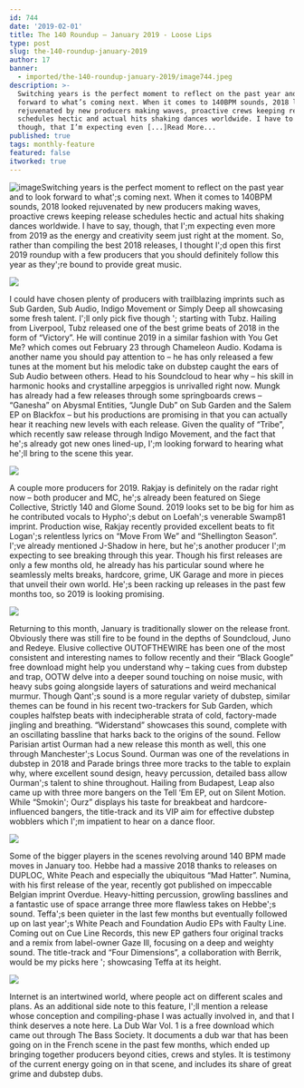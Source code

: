 ```yaml
---
id: 744
date: '2019-02-01'
title: The 140 Roundup – January 2019 - Loose Lips
type: post
slug: the-140-roundup-january-2019
author: 17
banner:
  - imported/the-140-roundup-january-2019/image744.jpeg
description: >-
  Switching years is the perfect moment to reflect on the past year and to look
  forward to what’s coming next. When it comes to 140BPM sounds, 2018 looked
  rejuvenated by new producers making waves, proactive crews keeping release
  schedules hectic and actual hits shaking dances worldwide. I have to say,
  though, that I’m expecting even [...]Read More...
published: true
tags: monthly-feature
featured: false
itworked: true
---
```

![image](../imported/the-140-roundup-january-2019/image744.jpeg)Switching years is the perfect moment to reflect on the past year and to look forward to what';s coming next. When it comes to 140BPM sounds, 2018 looked rejuvenated by new producers making waves, proactive crews keeping release schedules hectic and actual hits shaking dances worldwide. I have to say, though, that I';m expecting even more from 2019 as the energy and creativity seem just right at the moment. So, rather than compiling the best 2018 releases, I thought I';d open this first 2019 roundup with a few producers that you should definitely follow this year as they';re bound to provide great music.

![](/wp-content/uploads/live/img/wysiwyg/5c51ba92dfb30.jpg)

I could have chosen plenty of producers with trailblazing imprints such as Sub Garden, Sub Audio, Indigo Movement or Simply Deep all showcasing some fresh talent. I';ll only pick five though '; starting with Tubz. Hailing from Liverpool, Tubz released one of the best grime beats of 2018 in the form of “Victory”. He will continue 2019 in a similar fashion with You Get Me? which comes out February 23 through Chameleon Audio. Kodama is another name you should pay attention to – he has only released a few tunes at the moment but his melodic take on dubstep caught the ears of Sub Audio between others. Head to his Soundcloud to hear why – his skill in harmonic hooks and crystalline arpeggios is unrivalled right now. Mungk has already had a few releases through some springboards crews – “Ganesha” on Abysmal Entities, “Jungle Dub” on Sub Garden and the Salem EP on Blackfox – but his productions are promising in that you can actually hear it reaching new levels with each release. Given the quality of “Tribe”, which recently saw release through Indigo Movement, and the fact that he';s already got new ones lined-up, I';m looking forward to hearing what he';ll bring to the scene this year.

![](/wp-content/uploads/live/img/wysiwyg/5c51ba9d67a64.jpg)

A couple more producers for 2019. Rakjay is definitely on the radar right now – both producer and MC, he';s already been featured on Siege Collective, Strictly 140 and Glome Sound. 2019 looks set to be big for him as he contributed vocals to Hypho';s debut on Loefah';s venerable Swamp81 imprint. Production wise, Rakjay recently provided excellent beats to fit Logan';s relentless lyrics on “Move From We” and “Shellington Season”. I';ve already mentioned J-Shadow in here, but he';s another producer I';m expecting to see breaking through this year. Though his first releases are only a few months old, he already has his particular sound where he seamlessly melts breaks, hardcore, grime, UK Garage and more in pieces that unveil their own world. He';s been racking up releases in the past few months too, so 2019 is looking promising.

![](/wp-content/uploads/live/img/wysiwyg/5c51baa7e106e.jpg)

Returning to this month, January is traditionally slower on the release front. Obviously there was still fire to be found in the depths of Soundcloud, Juno and Redeye. Elusive collective OUTOFTHEWIRE has been one of the most consistent and interesting names to follow recently and their “Black Google” free download might help you understand why – taking cues from dubstep and trap, OOTW delve into a deeper sound touching on noise music, with heavy subs going alongside layers of saturations and weird mechanical murmur. Though Qant';s sound is a more regular variety of dubstep, similar themes can be found in his recent two-trackers for Sub Garden, which couples halfstep beats with indecipherable strata of cold, factory-made jingling and breathing. “Widerstand” showcases this sound, complete with an oscillating bassline that harks back to the origins of the sound. Fellow Parisian artist Ourman had a new release this month as well, this one through Manchester';s Locus Sound. Ourman was one of the revelations in dubstep in 2018 and Parade brings three more tracks to the table to explain why, where excellent sound design, heavy percussion, detailed bass allow Ourman';s talent to shine throughout. Hailing from Budapest, Leap also came up with three more bangers on the Tell ‘Em EP, out on Silent Motion. While “Smokin'; Ourz” displays his taste for breakbeat and hardcore-influenced bangers, the title-track and its VIP aim for effective dubstep wobblers which I';m impatient to hear on a dance floor.

![](/wp-content/uploads/live/img/wysiwyg/5c51babc5f372.jpg)

Some of the bigger players in the scenes revolving around 140 BPM made moves in January too. Hebbe had a massive 2018 thanks to releases on DUPLOC, White Peach and especially the ubiquitous “Mad Hatter”. Numina, with his first release of the year, recently got published on impeccable Belgian imprint Overdue. Heavy-hitting percussion, growling basslines and a fantastic use of space arrange three more flawless takes on Hebbe';s sound. Teffa';s been quieter in the last few months but eventually followed up on last year';s White Peach and Foundation Audio EPs with Faulty Line. Coming out on Cue Line Records, this new EP gathers four original tracks and a remix from label-owner Gaze Ill, focusing on a deep and weighty sound. The title-track and “Four Dimensions”, a collaboration with Berrik, would be my picks here '; showcasing Teffa at its height.

![](/wp-content/uploads/live/img/wysiwyg/5c51bac5e7f24.jpg)

Internet is an intertwined world, where people act on different scales and plans. As an additional side note to this feature, I';ll mention a release whose conception and compiling-phase I was actually involved in, and that I think deserves a note here. La Dub War Vol. 1 is a free download which came out through The Bass Society. It documents a dub war that has been going on in the French scene in the past few months, which ended up bringing together producers beyond cities, crews and styles. It is testimony of the current energy going on in that scene, and includes its share of great grime and dubstep dubs.